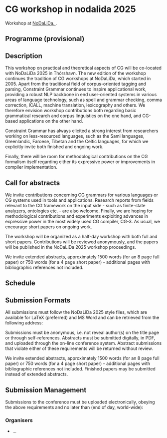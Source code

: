 # CG workshop in nodalida 2025

Workshop at [NoDaLiDa, ](https://www.nodalida-bhlt2025.eu/).

## Programme (provisional)

## Description

This workshop on practical and theoretical aspects of CG will be co-located with
NoDaLiDa 2025 in Thórshavn. The new edition of the workshop continues the
tradition of CG workshops at NoDaLiDa, which started in 2005. Apart from the
traditional field of corpus-oriented tagging and parsing, Constraint Grammar
continues to inspire applicational work, providing a robust NLP backbone in end
user-oriented systems in various areas of language technology, such as spell and
grammar checking, comma correction, ICALL, machine translation, lexicography and
others. We therefore envision workshop contributions both regarding basic
grammatical research and corpus linguistics on the one hand, and CG-based
applications on the other hand.

Constraint Grammar has always elicited a strong interest from researchers
working on less-resourced languages, such as the Sami languages, Greenlandic,
Faroese, Tibetan and the Celtic languages, for which we explicitly invite both
finished and ongoing work.

Finally, there will be room for methodological contributions on the CG formalism
itself regarding either its expressive power or improvements in compiler
implementation.

## Call for abstracts

We invite contributions concerning CG grammars for various languages or CG
systems used in tools and applications. Research reports from fields relevant to
the CG framework on the input side - such as finite-state analyzers, ontologies
etc. - are also welcome. Finally, we are hoping for methodological contributions
and experiments exploiting advances in expressive power in the most widely used
CG compiler, CG-3. As usual, we encourage short papers on ongoing work.

The workshop will be organized as a half-day workshop with both full and short
papers. Contributions will be reviewed anonymously, and the papers will be
published in the NoDaLiDa 2025 workshop proceedings.

We invite extended abstracts, approximately 1500 words (for an 8 page full
paper) or 750 words (for a 4 page short paper) - additional pages with
bibliographic references not included.

## Schedule

## Submission Formats

All submissions must follow the NoDaLiDa 2025 style files, which are available
for LaTeX (preferred) and MS Word and can be retrieved from the following
address:

Submissions must be anonymous, i.e. not reveal author(s) on the title page or
through self-references. Abstracts must be submitted digitally, in PDF, and
uploaded through the on-line conference system. Abstract submissions that
violate either of these requirements will be returned without review.

We invite extended abstracts, approximately 1500 words (for an 8 page full
paper) or 750 words (for a 4 page short paper) - additional pages with
bibliographic references not included. Finished papers may be submitted instead
of extended abstracts.

## Submission Management

Submissions to the conference must be uploaded electronically, obeying the above
requirements and no later than (end of day, world-wide):


### Organisers

* ...
